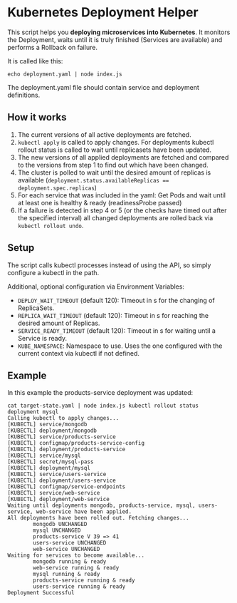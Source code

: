 # Kubernetes Deployment Helper

This script helps you __deploying microservices into Kubernetes__. It monitors the Deployment, waits until it is truly finished (Services are available) and performs a Rollback on failure. 

It is called like this:
```
echo deployment.yaml | node index.js 
```
The deployment.yaml file should contain service and deployment definitions.

## How it works

1. The current versions of all active deployments are fetched.
2. `kubectl apply` is called to apply changes. For deployments kubectl rollout status is called to wait until replicasets have been updated.
3. The new versions of all applied deployments are fetched and compared to the versions from step 1 to find out which have been changed.
4. The cluster is polled to wait until the desired amount of replicas is available (`deployment.status.availableReplicas == deployment.spec.replicas`)
5. For each service that was included in the yaml: Get Pods and wait until at least one is healthy & ready (readinessProbe passed)
6. If a failure is detected in step 4 or 5 (or the checks have timed out after the specified interval) all changed deployments are rolled back via `kubectl rollout undo`.

## Setup 
The script calls kubectl processes instead of using the API, so simply configure a kubectl in the path. 

Additional, optional configuration via Environment Variables:
- `DEPLOY_WAIT_TIMEOUT` (default 120): Timeout in s for the changing of ReplicaSets.
- `REPLICA_WAIT_TIMEOUT` (default 120): Timeout in s for reaching the desired amount of Replicas. 
- `SERVICE_READY_TIMEOUT` (default 120): Timeout in s for waiting until a Service is ready.
- `KUBE_NAMESPACE`: Namespace to use. Uses the one configured with the current context via kubectl if not defined.

## Example

In this example the products-service deployment was updated:
```
cat target-state.yaml | node index.js kubectl rollout status deployment mysql
Calling kubectl to apply changes...
[KUBECTL] service/mongodb
[KUBECTL] deployment/mongodb
[KUBECTL] service/products-service
[KUBECTL] configmap/products-service-config
[KUBECTL] deployment/products-service
[KUBECTL] service/mysql
[KUBECTL] secret/mysql-pass
[KUBECTL] deployment/mysql
[KUBECTL] service/users-service
[KUBECTL] deployment/users-service
[KUBECTL] configmap/service-endpoints
[KUBECTL] service/web-service
[KUBECTL] deployment/web-service
Waiting until deployments mongodb, products-service, mysql, users-service, web-service have been applied.
All deployments have been rolled out. Fetching changes...
        mongodb UNCHANGED
        mysql UNCHANGED
        products-service V 39 => 41
        users-service UNCHANGED
        web-service UNCHANGED
Waiting for services to become available...
        mongodb running & ready
        web-service running & ready
        mysql running & ready
        products-service running & ready
        users-service running & ready
Deployment Successful
```
